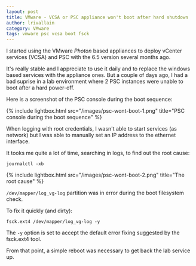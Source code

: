 ```yaml
---
layout: post
title: VMware - VCSA or PSC appliance won't boot after hard shutdown
author: lrivallain
category: VMware
tags: vmware psc vcsa boot fsck
---
```


I started using the VMware *Photon* based appliances to deploy vCenter services (VCSA) and PSC with the 6.5 version several months ago.

It's really stable and I appreciate to use it daily and to replace the windows based services with the appliance ones. But a couple of days ago, I had a bad suprise in a lab environment where 2 PSC instances were unable to boot after a hard power-off.

Here is a screenshot of the PSC console during the boot sequence:

{% include lightbox.html src="/images/psc-wont-boot-1.png" title="PSC console during the boot sequence" %}

When logging with root credentials, I wasn't able to start services (as network) but I was able to manually set an IP address to the ethernet interface.

It tooks me quite a lot of time, searching in logs, to find out the root cause:

```
journalctl -xb
```

{% include lightbox.html src="/images/psc-wont-boot-2.png" title="The root cause" %}

``/dev/mapper/log_vg-log`` partition was in error during the boot filesystem check.

To fix it quickly (and dirty):

```
fsck.ext4 /dev/mapper/log_vg-log -y
```

The ``-y`` option is set to accept the default error fixing suggested by the fsck.ext4 tool.

From that point, a simple reboot was necessary to get back the lab service up.
